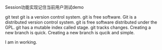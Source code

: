 Session功能实现记住当前用户测试demo

git test
git is a version control system.
git is free software.
Git is a distributed version control system.
git is free software distributed under the GPL.
git has a mutable index called stage.
git  tracks changes.
Creating a new branch is quick.
Creating a new branch is qucik and simple.

I am in working.
